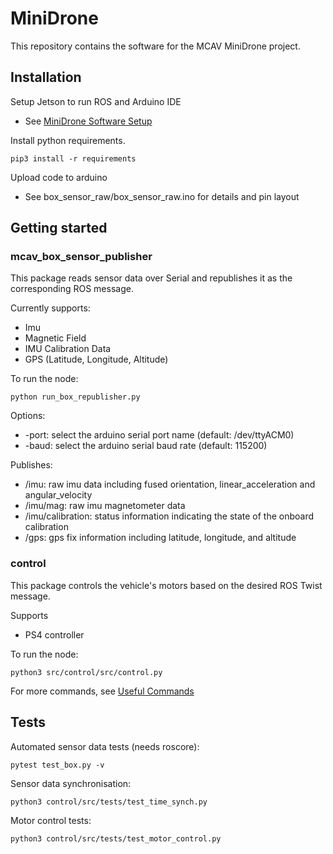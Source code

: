 # MiniDrone 

This repository contains the software for the MCAV MiniDrone project.

## Installation

Setup Jetson to run ROS and Arduino IDE
- See [MiniDrone Software Setup](https://docs.google.com/document/u/1/d/16hTuHI0GkWB7Fz8jkYoRb6zCtv_vSotQT3AZyo3yxcA/edit?usp=drive_web&ouid=101896295474612094790)

Install python requirements.

```pip3 install -r requirements```

Upload code to arduino
- See box_sensor_raw/box_sensor_raw.ino for details and pin layout

## Getting started

### mcav_box_sensor_publisher
This package reads sensor data over Serial and republishes it as the corresponding ROS message.

Currently supports:
- Imu
- Magnetic Field
- IMU Calibration Data
- GPS (Latitude, Longitude, Altitude)

To run the node:

` python run_box_republisher.py `

Options:
- -port: select the arduino serial port name (default: /dev/ttyACM0)
- -baud: select the arduino serial baud rate (default: 115200)

Publishes:
- /imu: raw imu data including fused orientation, linear_acceleration and angular_velocity
- /imu/mag: raw imu magnetometer data
- /imu/calibration: status information indicating the state of the onboard calibration
- /gps: gps fix information including latitude, longitude, and altitude


### control
This package controls the vehicle's motors based on the desired ROS Twist message.

Supports
- PS4 controller

To run the node:

` python3 src/control/src/control.py `

For more commands, see [Useful Commands](/useful_cmds.md)

## Tests

Automated sensor data tests (needs roscore):

` pytest test_box.py -v `

Sensor data synchronisation:

` python3 control/src/tests/test_time_synch.py `

Motor control tests:

` python3 control/src/tests/test_motor_control.py `
